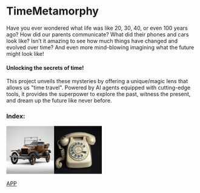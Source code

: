 # TimeMetamorphy

Have you ever wondered what life was like 20, 30, 40, or even 100 years ago? How did our parents communicate? What did their phones and cars look like? 
Isn’t it amazing to see how much things have changed and evolved over time? And even more mind-blowing imagining what the future might look like!

#### **Unlocking the secrets of time!**

This project unveils these mysteries by offering a unique/magic lens that allows us "time travel". Powered by AI agents equipped with cutting-edge tools, it provides the superpower to explore the past, witness the present, and dream up the future like never before.  

### Index:

<div >
    <img src="car_evolution.gif" 
         alt="Past Evolution", style="width: 25%";><img src="phone_evolution.gif" 
         alt="Present Evolution", style="width: 25%";>
</div>









[APP](https://huggingface.co/spaces/AMfeta99/Object_Evolution_Generator)

